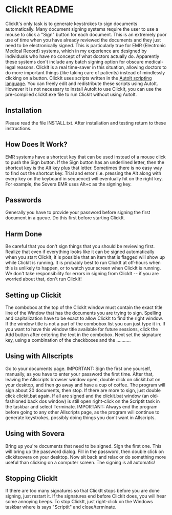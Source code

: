 ClickIt README
==============

ClickIt's only task is to generate keystrokes to sign documents automatically.  Many document signing systems require the user to use a mouse to click a "Sign" button for each document.  This is an extremely poor use of time when you have already reviewed the documents and they just need to be electronically signed.  This is particularly true for  EMR (Electronic Medical Record) systems, which in my experience are designed by individuals who have no concept of what doctors actually do.  Apparently these systems don't include any batch signing option for obscure medical-legal reasons.  ClickIt is a real time-saver in this situation, allowing doctors to do more important things (like taking care of patients) instead of mindlessly clicking on a button.  ClickIt uses scripts written in the [AutoIt scripting language](http://www.autoitscript.com/autoit3/index.shtml).  You can freely edit and redistribute these scripts using AutoIt.  However it is not necessary to install AutoIt to use ClickIt, you can use the pre-compiled clickit.exe file to run ClickIt without using AutoIt.

Installation
------------

Please read the file INSTALL.txt.  After installation and testing return to these instructions.

How Does It Work?
-------------------

EMR systems have a shortcut key that can be used instead of a mouse click to push the Sign button.  If the Sign button has an underlined letter, then the shortcut key is the Alt key plus that letter.  Sometimes there is no easy way to find out the shortcut key.  Trial and error (i.e. pressing the Alt along with every key on the keyboard in sequence) will eventually hit on the right key.  For example, the Sovera EMR uses Alt+c as the signing key.

Passwords
----------

Generally you have to provide your password before signing the first document in a queue.  Do this first before starting ClickIt.

Harm Done
---------

Be careful that you don't sign things that you should be reviewing first.  Realize that even if everything looks like it can be signed automatically when you start ClickIt, it is possible that an item that is flagged will show up while ClickIt is running.  It is probably best to run ClickIt at off-hours when this is unlikely to happen, or to watch your screen when ClickIt is running.  We don't take responsibility for errors in signing from ClickIt -- if you are worried about that, don't run ClickIt!

Setting up Clickit
--------------------

The combobox at the top of the ClickIt window must contain the exact title line of the Window that has the documents you are trying to sign.  Spelling and capitalization have to be exact to allow ClickIt to find the right window.  If the window title is not a part of the combobox list you can just type it in.  If you want to have this window title available for future sessions, click the Add button after entering the text in the combobox.  Next set the signature key, using a combination of the checkboxes and the ...........

Using with Allscripts
---------------------

Go to your documents page.  IMPORTANT: Sign the first one yourself, manually, as you have to enter your password the first time.  After that, leaving the Allscripts browser window open, double click on clickit.bat on your desktop, and then go away and have a cup of coffee.  The program will sign about 20 documents, then stop.  If there are more to sign, just double click clickit.bat again.  If all are signed and the clickit.bat window (an old-fashioned back dos window) is still open right-click on the Scriptit task in the taskbar and select Terminate.  IMPORTANT: Always end the program before going to any other Allscripts page, as the program will continue to generate keystrokes, possibly doing things you don't want in Allscripts.

Using with Sovera
-----------------

Bring up you're documents that need to be signed.  Sign the first one.  This will bring up the password dialog.  Fill in the password, then double click on clickitsovera on your desktop.  Now sit back and relax or do something more useful than clicking on a computer screen.  The signing is all automatic!

Stopping ClickIt
----------------

If there are too many signatures so that ClickIt stops before you are done signing, just restart it.  If the signatures end before ClickIt does, you will hear some annoying beeps.  To stop ClickIt, just right-click on the Windows taskbar where is says "Scriptit" and close/terminate.

